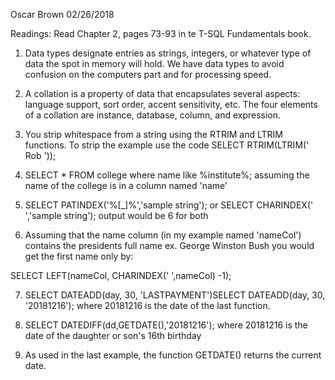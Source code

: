 
Oscar Brown
02/26/2018

Readings:
Read Chapter 2, pages 73-93 in te T-SQL Fundamentals book.

1. Data types designate entries as strings, integers, or whatever type of data the spot in memory will hold. We have data types to avoid confusion on the computers part and for processing speed.

2. A collation is a property of data that encapsulates several aspects: language support, sort order, accent sensitivity, etc. The four elements of a collation are instance, database, column, and expression.

3. You strip whitespace from a string using the RTRIM and LTRIM functions. 
To strip the example use the code SELECT RTRIM(LTRIM(' Rob '));

4. SELECT * FROM college where name like %institute%; assuming the name of the college is in a column named 'name'

5. SELECT PATINDEX('%[_]%','sample string'); or SELECT CHARINDEX(' ','sample string'); output would be 6 for both

6. Assuming that the name column (in my example named 'nameCol') contains the presidents full name ex. George Winston Bush you would get the first name only by:

SELECT LEFT(nameCol, CHARINDEX(' ',nameCol) -1);

7. SELECT DATEADD(day, 30, 'LASTPAYMENT')SELECT DATEADD(day, 30, '20181216'); where 20181216 is the date of the last function.

8. SELECT DATEDIFF(dd,GETDATE(),'20181216'); where 20181216 is the date of the daughter or son's 16th birthday

9. As used in the last example, the function GETDATE() returns the current date.